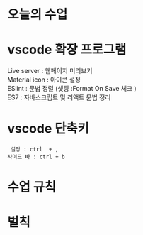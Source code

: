  # 오늘의 수업   

 # vscode 확장 프로그램   

 Live server : 웹페이지 미리보기   
    Material icon : 아이콘 설정   
    ESlint : 문법 정렬 (셋팅 :Format On Save 체크 )   
    ES7 : 자바스크립트 및 리액트 문법 정리   

 # vscode 단축키   

     설정 : ctrl  + ,   
    사이드 바 : ctrl + b   

 # 수업 규칙   

 # 벌칙   

